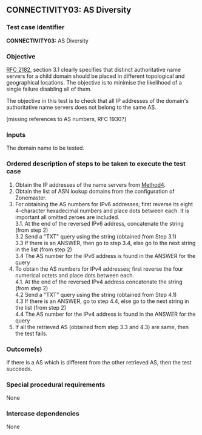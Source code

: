 ## CONNECTIVITY03: AS Diversity

### Test case identifier

**CONNECTIVITY03:** AS Diversity

### Objective

[RFC 2182](https://tools.ietf.org/html/rfc2182), section 3.1
clearly specifies that distinct authoritative name servers for a child
domain should be placed in different topological and geographical locations.
The objective is to minimise the likelihood of a single failure disabling
all of them. 

The objective in this test is to check that all IP addresses of the domain's
authoritative name servers does not belong to the same AS.

[missing references to AS numbers, RFC 1930?]

### Inputs

The domain name to be tested.

### Ordered description of steps to be taken to execute the test case

1. Obtain the IP addresses of the name servers from [Method4](../Methods.md).
2. Obtain the list of ASN lookup domains from the configuration of Zonemaster.
3. For obtaining the AS numbers for IPv6 addresses; first reverse its eight
4-character hexadecimal numbers and place dots between each. It is important 
all omitted zeroes are included.  
3.1. At the end of the reversed IPv6 address, concatenate the string (from
step 2)  
3.2 Send a "TXT" query using the string (obtained from Step 3.1)  
3.3 If there is an ANSWER, then go to step 3.4, else go to the next string
in the list (from step 2)  
3.4 The AS number for the IPv6 address is found in the ANSWER for the query 
4. To obtain the AS numbers for IPv4 addresses; first reverse the four numerical
octets and place dots between each.  
4.1. At the end of the reversed IPv4 address concatenate the string (from step 2)  
4.2 Send a "TXT" query using the string (obtained from Step 4.1)  
4.3 If there is an ANSWER, go to step 4.4, else go to the next string
in the list (from step 2)  
4.4 The AS number for the IPv4 address is found in the ANSWER for the query 
5. If all the retrieved AS (obtained from step 3.3 and 4.3) are same, then the test
   fails.

### Outcome(s)

If there is a AS which is different from the other retrieved AS, then the
test succeeds.

### Special procedural requirements

None

### Intercase dependencies

None
